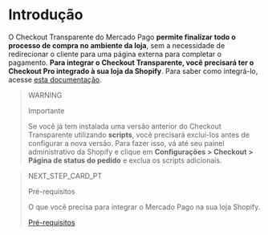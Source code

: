 # Introdução

O Checkout Transparente do Mercado Pago **permite finalizar todo o processo de compra no ambiente da loja**, sem a necessidade de redirecionar o cliente para uma página externa para completar o pagamento.
**Para integrar o Checkout Transparente, você precisará ter o Checkout Pro integrado à sua loja da Shopify**. Para saber como integrá-lo, acesse [esta documentação](/developers/pt/docs/shopify/introduction).

> WARNING
>
> Importante
>
> Se você já tem instalada uma versão anterior do Checkout Transparente utilizando **scripts**, você precisará excluí-los antes de configurar a nova versão. Para fazer isso, vá até seu painel administrativo da Shopify e clique em **Configurações > Checkout > Página de status do pedido** e exclua os scripts adicionais.

> NEXT_STEP_CARD_PT
>
> Pré-requisitos
>
> O que você precisa para integrar o Mercado Pago na sua loja Shopify.
>
> [Pré-requisitos](developers/pt/docs/shopify/requirements-checkout-transparente)
